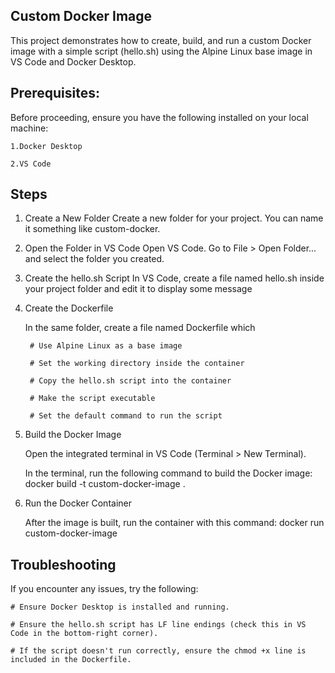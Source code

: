 Custom Docker Image
-------------------
This project demonstrates how to 
	create, 
	build, and
	run a custom Docker image with a simple script (hello.sh) 
  using the Alpine Linux base image in VS Code and Docker Desktop.

Prerequisites:
-------------------
  Before proceeding, ensure you have the following installed on your local machine:

	1.Docker Desktop

	2.VS Code
	
Steps
-------------------
1. Create a New Folder
	Create a new folder for your project. You can name it something like custom-docker.

2. Open the Folder in VS Code
	Open VS Code.
	Go to File > Open Folder... and select the folder you created.
3. Create the hello.sh Script
	In VS Code, create a file named hello.sh inside your project folder and edit it to display some message 

4. Create the Dockerfile

	In the same folder, create a file named Dockerfile which 


		# Use Alpine Linux as a base image

		# Set the working directory inside the container

		# Copy the hello.sh script into the container

		# Make the script executable

		# Set the default command to run the script

5. Build the Docker Image

	Open the integrated terminal in VS Code (Terminal > New Terminal).

	In the terminal, run the following command to build the Docker image:
		docker build -t custom-docker-image .
	

6. Run the Docker Container

	After the image is built, run the container with this command:
		docker run custom-docker-image

Troubleshooting
-------------------
If you encounter any issues, try the following:

	# Ensure Docker Desktop is installed and running.
	
	# Ensure the hello.sh script has LF line endings (check this in VS Code in the bottom-right corner).
	
	# If the script doesn't run correctly, ensure the chmod +x line is included in the Dockerfile.
